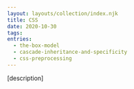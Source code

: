 ```yaml
---
layout: layouts/collection/index.njk
title: CSS
date: 2020-10-30
tags:
entries:
  - the-box-model
  - cascade-inheritance-and-specificity
  - css-preprocessing
---
```


[description]
